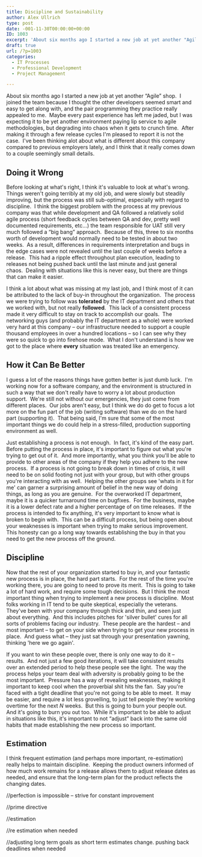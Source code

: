 ```yaml
---
title: Discipline and Sustainability
author: Alex Ullrich
type: post
date: -001-11-30T00:00:00+00:00
ID: 1003
excerpt: 'About six months ago I started a new job at yet another "Agile" shop.  I joined the team because I thought the other developers seemed smart and easy to get along with, and the pair programming they practice really appealed to me.  Maybe every past expe&hellip;'
draft: true
url: /?p=1003
categories:
  - IT Processes
  - Professional Development
  - Project Management

---
```

About six months ago I started a new job at yet another “Agile” shop.  I joined the team because I thought the other developers seemed smart and easy to get along with, and the pair programming they practice really appealed to me.  Maybe every past experience has left me jaded, but I was expecting it to be yet another environment paying lip service to agile methodologies, but degrading into chaos when it gets to crunch time.  After making it through a few release cycles I'm pleased to report it is not the case.  I've been thinking alot about what is different about this company compared to previous employers lately, and I think that it really comes down to a couple seemingly small details.

## Doing it Wrong

Before looking at what's right, I think it's valuable to look at what's wrong.  Things weren't going terribly at my old job, and were slowly but steadily improving, but the process was still sub-optimal, especially with regard to discipline.  I think the biggest problem with the process at my previous company was that while development and QA followed a relatively solid agile process (short feedback cycles between QA and dev, pretty well documented requirements, etc…) the team responsible for UAT still very much followed a “big bang” approach.  Because of this, three to six months worth of development would normally need to be tested in about two weeks.  As a result, differences in requirements interpretation and bugs in the edge cases were not revealed until the last couple of weeks before a release.  This had a ripple effect throughout plan execution, leading to releases not being pushed back until the last minute and just general chaos.  Dealing with situations like this is never easy, but there are things that can make it easier.

I think a lot about what was missing at my last job, and I think most of it can be attributed to the lack of buy-in throughout the organization.  The process we were trying to follow was **tolerated** by the IT department and others that we worked with, but not really **followed**.  This lack of a consistent process made it very difficult to stay on track to accomplish our goals.  The networking guys (and probably the IT department as a whole) were worked very hard at this company – our infrastructure needed to support a couple thousand employees in over a hundred locations – so I can see why they were so quick to go into firehose mode.  What I don't understand is how we got to the place where **every** situation was treated like an emergency.

## How it Can Be Better

I guess a lot of the reasons things have gotten better is just dumb luck.  I'm working now for a software company, and the environment is structured in such a way that we don't really have to worry a lot about production support.  We're still not without our emergencies, they just come from different places.  Our jobs aren't easy, but I think we do do get to focus a lot more on the fun part of the job (writing software) than we do on the hard part (supporting it).  That being said, I'm sure that some of the most important things we do could help in a stress-filled, production supporting environment as well.

Just establishing a process is not enough.  In fact, it's kind of the easy part.  Before putting the process in place, it's important to figure out what you're trying to get out of it.  And more importantly, what you think you'll be able to provide to other areas of the company if they help you adhere to the new process.  If a process is not going to break down in times of crisis, it will need to be on solid footing not just with your group, but with other groups you're interacting with as well.  Helping the other groups see 'whats in it for me' can garner a surprising amount of belief in the new way of doing things, as long as you are genuine.  For the overworked IT department, maybe it is a quicker turnaround time on bugfixes.  For the business, maybe it is a lower defect rate and a higher percentage of on time releases.  If the process is intended to fix anything, it's very important to know what is broken to begin with.  This can be a difficult process, but being open about your weaknesses is important when trying to make serious improvement.  This honesty can go a long way towards establishing the buy in that you need to get the new process off the ground.

## Discipline

Now that the rest of your organization started to buy in, and your fantastic new process is in place, the hard part starts.  For the rest of the time you're working there, you are going to need to prove its merit.  This is going to take a lot of hard work, and require some tough decisions.  But I think the most important thing when trying to implement a new process is discipline.  Most folks working in IT tend to be quite skeptical, especially the veterans.  They've been with your company through thick and thin, and seen just about everything.  And this includes pitches for 'silver bullet' cures for all sorts of problems facing our industry.  These people are the hardest – and most important – to get on your side when trying to get your new process in place.  And guess what – they just sat through your presentation yawning, thinking 'here we go again'.

If you want to win these people over, there is only one way to do it – results.  And not just a few good iterations, it will take consistent results over an extended period to help these people see the light.  The way the process helps your team deal with adversity is probably going to be the most important.  Pressure has a way of revealing weaknesses, making it important to keep cool when the proverbial shit hits the fan.  Say you're faced with a tight deadline that you're not going to be able to meet.  It may be easier, and require a lot less grovelling, to just tell people they're working overtime for the next _N_ weeks.  But this is going to burn your people out.  And it's going to burn you out too.  While it's important to be able to adjust in situations like this, it's important to not “adjust” back into the same old habits that made establishing the new process so important.

<h2 style="font-size: 1.5em; font-family: Helvetica, Arial, sans-serif;">
  Estimation
</h2>

I think frequent estimation (and perhaps more important, re-estimation) really helps to maintain discipline.  Keeping the product owners informed of how much work remains for a release allows them to adjust release dates as needed, and ensure that the long-term plan for the product reflects the changing dates.

//perfection is impossible – strive for constant improvement

//prime directive

//estimation

//re estimation when needed

//adjusting long term goals as short term estimates change. pushing back deadlines when needed